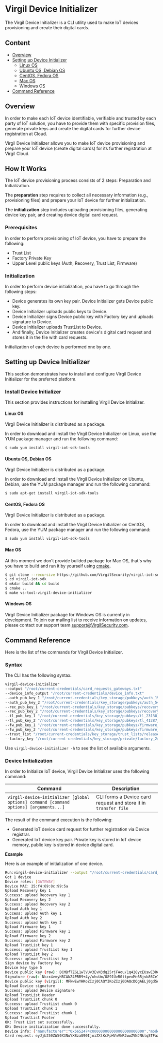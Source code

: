 # Virgil Device Initializer
The Virgil Device Initializer is a CLI utility used to make IoT devices provisioning and create their digital cards.

## Content
- [Overview](#Overview)
- [Setting up Device Initializer](#setting-up-device-initializer)
  - [Linux OS](#linux-os)
  - [Ubuntu OS, Debian OS](#ubuntu-os-debian-os)
  - [CentOS, Fedora OS](#centos-fedora-os)
  - [Mac OS](#mac-os)
  - [Windows OS](#windows-os)
- [Command Reference](#command-reference)

## Overview
In order to make each IoT device identifiable, verifiable and trusted by each party of IoT solution, you have to provide them with specific provision files, generate private keys and create the digital cards for further device registration at Cloud.

Virgil Device Initializer allows you to make IoT device provisioning and prepare your IoT device (create digital cards) for its further registration at Virgil Cloud.

## How It Works
The IoT device provisioning process consists of 2 steps: Preparation and Initialization.

The **preparation** step requires to collect all necessary information (e.g., provisioning files) and prepare your IoT device for further initialization.

The **initialization** step includes uploading provisioning files, generating device key pair, and creating device digital card request.

### Prerequisites
In order to perform provisioning of IoT device, you have to prepare the following:
- Trust List
- Factory Private Key
- Upper Level public keys (Auth, Recovery, Trust List, Firmware)

### Initialization
In order to perform device initialization, you have to go through the following steps:
- Device generates its own key pair. Device Initializer gets Device public key.
- Device Initializer uploads public keys to Device.
- Device Initializer signs Device public key with Factory key and uploads signature to Device.
- Device Initializer uploads TrustList to Device.
- And finally, Device Initializer creates device's digital card request and stores it in the file with card requests.

Initialization of each device is performed one by one.

## Setting up Device Initializer
This section demonstrates how to install and configure Virgil Device Initializer for the preferred platform.

### Install Device Initializer
This section provides instructions for installing Virgil Device Initializer.

#### Linux OS
Virgil Device Initializer is distributed as a package.

In order to download and install the Virgil Device Initializer on Linux, use the YUM package manager and run the following command:

```bash
$ sudo yum install virgil-iot-sdk-tools
```
#### Ubuntu OS, Debian OS
Virgil Device Initializer is distributed as a package.

In order to download and install the Virgil Device Initializer on Ubuntu, Debian, use the YUM package manager and run the following command:
```bash
$ sudo apt-get install virgil-iot-sdk-tools
```

#### CentOS, Fedora OS
Virgil Device Initializer is distributed as a package.

In order to download and install the Virgil Device Initializer on CentOS, Fedora, use the YUM package manager and run the following command:

```bash
$ sudo yum install virgil-iot-sdk-tools
```

#### Mac OS
At this moment we don't provide builded package for Mac OS, that's why you have to build and run it by yourself using [cmake](https://cmake.org).

```bash
$ git clone --recursive https://github.com/VirgilSecurity/virgil-iot-sdk.git
$ cd virgil-iot-sdk
$ mkdir build && cd build
$ cmake ..
$ make vs-tool-virgil-device-initializer
```

#### Windows OS
Virgil Device Initializer package for Windows OS is currently in development. To join our mailing list to receive information on updates, please contact our support team support@VirgilSecurity.com.

## Command Reference
Here is the list of the commands for Virgil Device Initializer.

### Syntax
The CLI has the following syntax.

```bash
virgil-device-initializer
--output "/root/current-credentials/card_requests_gateways.txt"
--device_info_output "/root/current-credentials/device_info.txt"
--auth_pub_key_1 "/root/current-credentials/key_storage/pubkeys/auth_15918_auth2.pub"
--auth_pub_key_2 "/root/current-credentials/key_storage/pubkeys/auth_54929_auth1.pub"
--rec_pub_key_1 "/root/current-credentials/key_storage/pubkeys/recovery_10514_recovery1.pub"
--rec_pub_key_2 "/root/current-credentials/key_storage/pubkeys/recovery_8644_recovery2.pub"
--tl_pub_key_1 "/root/current-credentials/key_storage/pubkeys/tl_23138_tl2.pub"
--tl_pub_key_2 "/root/current-credentials/key_storage/pubkeys/tl_41287_tl1.pub"
--fw_pub_key_1 "/root/current-credentials/key_storage/pubkeys/firmware_57637_firmware1.pub"
--fw_pub_key_2 "/root/current-credentials/key_storage/pubkeys/firmware_62881_firmware2.pub"
--trust_list "/root/current-credentials/key_storage/trust_lists/release/TrustList_16568.tl"
--factory_key "/root/current-credentials/key_storage/private/factory_24251_factory.key"
```
Use  ```virgil-device-initializer -h```   to see the list of available arguments.

### Device Initialization
In order to Initialize IoT device, Virgil Device Initializer uses the following command:

| Command                                                                                   | Description                                                         |
|-------------------------------------------------------------------------------------------|---------------------------------------------------------------------|
| ```virgil-device-initializer [global options] command [command options] [arguments...]``` | CLI forms a Device card request and store it in ```transfer file``` |

The result of the command execution is the following:

- Generated IoT device card request for further registration via Device registrar.
- Generated IoT device key pair. Private key is stored in IoT device memory, public key is stored in device digital card.

**Example**

Here is an example of initialization of one device.

```bash
Run:virgil-device-initializer --output "/root/current-credentials/card_requests_gateways.txt" --device_info_output "/root/current-credentials/device_info.txt" --auth_pub_key_1 "/root/current-credentials/key_storage/pubkeys/auth_15918_auth2.pub" --auth_pub_key_2 "/root/current-credentials/key_storage/pubkeys/auth_54929_auth1.pub" --rec_pub_key_1 "/root/current-credentials/key_storage/pubkeys/recovery_10514_recovery1.pub" --rec_pub_key_2 "/root/current-credentials/key_storage/pubkeys/recovery_8644_recovery2.pub" --tl_pub_key_1 "/root/current-credentials/key_storage/pubkeys/tl_23138_tl2.pub" --tl_pub_key_2 "/root/current-credentials/key_storage/pubkeys/tl_41287_tl1.pub" --fw_pub_key_1 "/root/current-credentials/key_storage/pubkeys/firmware_57637_firmware1.pub" --fw_pub_key_2 "/root/current-credentials/key_storage/pubkeys/firmware_62881_firmware2.pub" --trust_list "/root/current-credentials/key_storage/trust_lists/release/TrustList_16568.tl" --factory_key "/root/current-credentials/key_storage/private/factory_24251_factory.key"
Got 1 device
Device roles: [GATEWAY]
Device MAC: 25:f4:69:0c:99:5a
Upload Recovery key 1
Success: upload Recovery key 1
Upload Recovery key 2
Success: upload Recovery key 2
Upload Auth key 1
Success: upload Auth key 1
Upload Auth key 2
Success: upload Auth key 2
Upload Firmware key 1
Success: upload Firmware key 1
Upload Firmware key 2
Success: upload Firmware key 2
Upload TrustList key 1
Success: upload TrustList key 1
Upload TrustList key 2
Success: upload TrustList key 2
Sign device by Factory key
Device key type 5
Device public key (raw): BCMBfTZGL1wlVUv3EvN3dq25rjFAou/1q428ycEUswE3Rd8YM7JUfrXJd8g9bBKALMWxzGbmQOf5+d4kmftVi8w=
Signature (raw): Nbzx4vmyH8CAkZ4PRB9+4y/uhuUm/O891UvR0ttpexMn65jvb86Ce7+i2u5GvZQR8NjyOGTQ0Qv94wYetFHW+A==
Device public key (virgil): MFkwEwYHKoZIzj0CAQYIKoZIzj0DAQcDQgAELj0gdSdRZWzwnVYwMUmC6s693yYaZ6Ahw2bc6MK9riy+vQGYt3rKBicEIyyPUZZAR0OR+ROfYaQIZBClyVPBDQ==
Upload Device signature
Success: upload Device signature
Upload TrustList Header
Upload TrustList chunk 0
Success: upload TrustList chunk 0
Upload TrustList chunk 1
Success: upload TrustList chunk 1
Upload TrustList Footer
OK: Trust List set successfully.
OK: Device initialization done successfully.
Device info: {"manufacturer":"0x5652474c000000000000000000000000","model":"0x43663031","roles":["GATEWAY"],"mac":"25:f4:69:0c:99:5a","serial":"JfRpDJlaAwMDAwMDAwMDAwMDAwMDAwMDAwMDAwMDAwM=","publicKeyTiny":"BCMBfTZGL1wlVUv3EvN3dq25rjFAou/1q428ycEUswE3Rd8YM7JUfrXJd8g9bBKALMWxzGbmQOf5+d4kmftVi8w=","signature":"Nbzx4vmyH8CAkZ4PRB9+4y/uhuUm/O891UvR0ttpexMn65jvb86Ce7+i2u5GvZQR8NjyOGTQ0Qv94wYetFHW+A==","key_type":5}
Card request: eyJjb250ZW50X3NuYXBzaG90IjoiZXlKcFpHVnVkR2wwZVNJNklqSTFaalEyT1RCak9UazFZVEF6TURNd016QXpNRE13TXpBek1E
```

